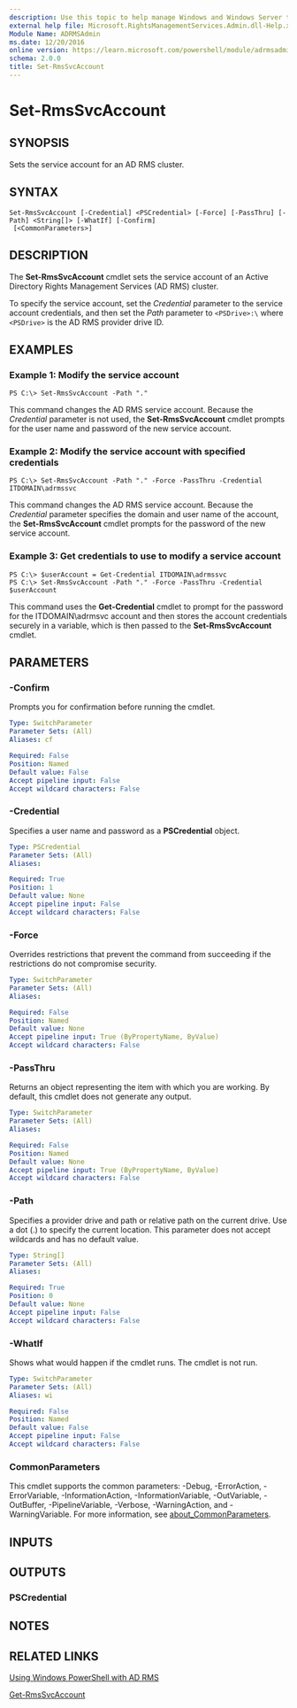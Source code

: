```yaml
---
description: Use this topic to help manage Windows and Windows Server technologies with Windows PowerShell.
external help file: Microsoft.RightsManagementServices.Admin.dll-Help.xml
Module Name: ADRMSAdmin
ms.date: 12/20/2016
online version: https://learn.microsoft.com/powershell/module/adrmsadmin/set-rmssvcaccount?view=windowsserver2022-ps&wt.mc_id=ps-gethelp
schema: 2.0.0
title: Set-RmsSvcAccount
---
```


# Set-RmsSvcAccount

## SYNOPSIS
Sets the service account for an AD RMS cluster.

## SYNTAX

```
Set-RmsSvcAccount [-Credential] <PSCredential> [-Force] [-PassThru] [-Path] <String[]> [-WhatIf] [-Confirm]
 [<CommonParameters>]
```

## DESCRIPTION
The **Set-RmsSvcAccount** cmdlet sets the service account of an Active Directory Rights Management Services (AD RMS) cluster.

To specify the service account, set the *Credential* parameter to the service account credentials, and then set the *Path* parameter to `<PSDrive>:\` where `<PSDrive>` is the AD RMS provider drive ID.

## EXAMPLES

### Example 1: Modify the service account
```
PS C:\> Set-RmsSvcAccount -Path "."
```

This command changes the AD RMS service account.
Because the *Credential* parameter is not used, the **Set-RmsSvcAccount** cmdlet prompts for the user name and password of the new service account.

### Example 2: Modify the service account with specified credentials
```
PS C:\> Set-RmsSvcAccount -Path "." -Force -PassThru -Credential ITDOMAIN\adrmssvc
```

This command changes the AD RMS service account.
Because the *Credential* parameter specifies the domain and user name of the account, the **Set-RmsSvcAccount** cmdlet prompts for the password of the new service account.

### Example 3: Get credentials to use to modify a service account
```
PS C:\> $userAccount = Get-Credential ITDOMAIN\adrmssvc
PS C:\> Set-RmsSvcAccount -Path "." -Force -PassThru -Credential $userAccount
```

This command uses the **Get-Credential** cmdlet to prompt for the password for the ITDOMAIN\adrmsvc account and then stores the account credentials securely in a variable, which is then passed to the **Set-RmsSvcAccount** cmdlet.

## PARAMETERS

### -Confirm
Prompts you for confirmation before running the cmdlet.

```yaml
Type: SwitchParameter
Parameter Sets: (All)
Aliases: cf

Required: False
Position: Named
Default value: False
Accept pipeline input: False
Accept wildcard characters: False
```

### -Credential
Specifies a user name and password as a **PSCredential** object.

```yaml
Type: PSCredential
Parameter Sets: (All)
Aliases: 

Required: True
Position: 1
Default value: None
Accept pipeline input: False
Accept wildcard characters: False
```

### -Force
Overrides restrictions that prevent the command from succeeding if the restrictions do not compromise security.

```yaml
Type: SwitchParameter
Parameter Sets: (All)
Aliases: 

Required: False
Position: Named
Default value: None
Accept pipeline input: True (ByPropertyName, ByValue)
Accept wildcard characters: False
```

### -PassThru
Returns an object representing the item with which you are working.
By default, this cmdlet does not generate any output.

```yaml
Type: SwitchParameter
Parameter Sets: (All)
Aliases: 

Required: False
Position: Named
Default value: None
Accept pipeline input: True (ByPropertyName, ByValue)
Accept wildcard characters: False
```

### -Path
Specifies a provider drive and path or relative path on the current drive.
Use a dot (.) to specify the current location.
This parameter does not accept wildcards and has no default value.

```yaml
Type: String[]
Parameter Sets: (All)
Aliases: 

Required: True
Position: 0
Default value: None
Accept pipeline input: False
Accept wildcard characters: False
```

### -WhatIf
Shows what would happen if the cmdlet runs.
The cmdlet is not run.

```yaml
Type: SwitchParameter
Parameter Sets: (All)
Aliases: wi

Required: False
Position: Named
Default value: False
Accept pipeline input: False
Accept wildcard characters: False
```

### CommonParameters
This cmdlet supports the common parameters: -Debug, -ErrorAction, -ErrorVariable, -InformationAction, -InformationVariable, -OutVariable, -OutBuffer, -PipelineVariable, -Verbose, -WarningAction, and -WarningVariable. For more information, see [about_CommonParameters](https://go.microsoft.com/fwlink/?LinkID=113216).

## INPUTS

## OUTPUTS

### PSCredential

## NOTES

## RELATED LINKS

[Using Windows PowerShell with AD RMS](https://go.microsoft.com/fwlink/?LinkId=136806)

[Get-RmsSvcAccount](./Get-RmsSvcAccount.md)

